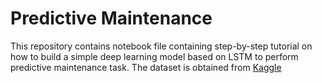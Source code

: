 # Predictive Maintenance

This repository contains notebook file containing step-by-step tutorial on how to build a simple deep learning model based on LSTM to perform predictive maintenance task. The dataset is obtained from [Kaggle](https://www.kaggle.com/arnabbiswas1/microsoft-azure-predictive-maintenance)
